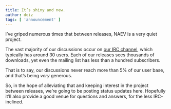 ```yaml
---
title: It’s shiny and new.
author: deiz
tags: [ 'announcement' ]
---
```


I’ve griped numerous times that between releases, NAEV is a very quiet project.

The vast majority of our discussions occur on [our IRC channel](https://webchat.freenode.net/?channels=naev), which typically has around 30 users. Each of our releases sees thousands of downloads, yet even the mailing list has less than a hundred subscribers.

That is to say, our discussions never reach more than 5% of our user base, and that’s being *very* generous.

So, in the hope of alleviating that and keeping interest in the project between releases, we’re going to be posting status updates here. Hopefully it’ll also provide a good venue for questions and answers, for the less IRC-inclined.
